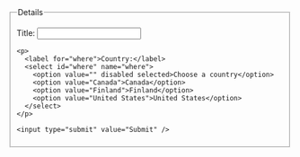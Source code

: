 <form method="get" action="process.php"> 
  <fieldset> 
    <legend>Details</legend> 
    <p> 
      <label for="title">Title:</label> 
      <input type="text" id="title" name="title" /> 
    </p> 

    <p> 
      <label for="where">Country:</label> 
      <select id="where" name="where"> 
        <option value="" disabled selected>Choose a country</option> 
        <option value="Canada">Canada</option> 
        <option value="Finland">Finland</option> 
        <option value="United States">United States</option> 
      </select> 
    </p> 
    
    <input type="submit" value="Submit" /> 
  </fieldset> 
</form>

